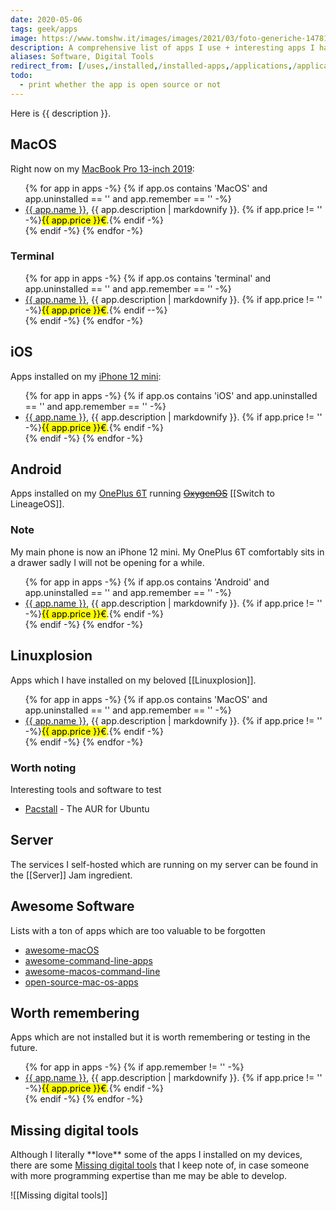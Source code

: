 ```yaml
---
date: 2020-05-06
tags: geek/apps
image: https://www.tomshw.it/images/images/2021/03/foto-generiche-147818.jpg
description: A comprehensive list of apps I use + interesting apps I have to keep record of.
aliases: Software, Digital Tools
redirect_from: [/uses,/installed,/installed-apps,/applications,/applicazioni,/programs,/programmi,/software,/ios-apps,/iphone,/iphone-apps,/ios,/macos-apps,/mac-apps,/macos,/macbook,/macbook-pro,/macbookpro,/tommis-mac,/tommis-macbook,/tommis-macbook-pro,/tommismacbookpro]
todo:
  - print whether the app is open source or not
---
```

Here is {{ description }}.

## MacOS

Right now on my <a href='https://support.apple.com/kb/SP799' title='MacBook Pro 13-inch 2019 tech specs'>MacBook Pro 13-inch 2019</a>:

<ul>
  {% for app in apps -%}
    {% if app.os contains 'MacOS' and app.uninstalled == '' and app.remember == '' -%}
      <li>
        <a href='{{ app.url }}' title='{{ app.name | append: app.title }}'>{{ app.name }}</a>, 
        {{ app.description | markdownify }}. {% if app.price != '' -%}<mark>{{ app.price }}€</mark>.{% endif -%}
      </li>
    {% endif -%}
  {% endfor -%}
</ul>

### Terminal

<ul>
  {% for app in apps -%}
    {% if app.os contains 'terminal' and app.uninstalled == '' and app.remember == '' -%}
      <li>
        <a href='{{ app.url }}' title='{{ app.name | append: app.title }}'>{{ app.name }}</a>,
        {{ app.description | markdownify }}. {% if app.price != '' -%}<mark>{{ app.price }}€</mark>.{% endif --%}
      </li>
    {% endif -%}
  {% endfor -%}
</ul>

## iOS

Apps installed on my [iPhone 12 mini](https://www.apple.com/it/iphone-12 'iPhone 12 mini'):

<ul>
  {% for app in apps -%}
    {% if app.os contains 'iOS' and app.uninstalled == '' and app.remember == '' -%}
      <li>
        <a href='{{ app.url }}' title='{{ app.name | append: app.title }}'>{{ app.name }}</a>,
        {{ app.description | markdownify }}. {% if app.price != '' -%}<mark>{{ app.price }}€</mark>.{% endif -%}
      </li>
    {% endif -%}
  {% endfor -%}
</ul>

## Android

Apps installed on my <a href='https://oneplus.com/6t' title='OnePlus 6T'>OnePlus 6T</a> running <del><a href='https://oneplus.com/oxygenos' title='OxygenOS on OnePlus’ website'>OxygenOS</a></del> [[Switch to LineageOS]].

<div class='yellow box'><h3>Note</h3>My main phone is now an iPhone 12 mini. My OnePlus 6T comfortably sits in a drawer sadly I will not be opening for a while.</div>

<ul>
  {% for app in apps -%}
    {% if app.os contains 'Android' and app.uninstalled == '' and app.remember == '' -%}
      <li>
        <a href='{{ app.url }}' title='{{ app.name | append: app.title }}'>{{ app.name }}</a>,
        {{ app.description | markdownify }}. {% if app.price != '' -%}<mark>{{ app.price }}€</mark>.{% endif -%}
      </li>
    {% endif -%}
  {% endfor -%}
</ul>

## Linuxplosion

Apps which I have installed on my beloved [[Linuxplosion]].

<ul>
  {% for app in apps -%}
    {% if app.os contains 'MacOS' and app.uninstalled == '' and app.remember == '' -%}
      <li>
        <a href='{{ app.url }}' title='{{ app.name | append: app.title }}'>{{ app.name }}</a>,
        {{ app.description | markdownify }}. {% if app.price != '' -%}<mark>{{ app.price }}€</mark>.{% endif -%}
      </li>
    {% endif -%}
  {% endfor -%}
</ul>

### Worth noting

Interesting tools and software to test

- [Pacstall](https://pacstall.dev) - The AUR for Ubuntu

## Server

The services I self-hosted which are running on my server can be found in the [[Server]] Jam ingredient.

## Awesome Software

Lists with a ton of apps which are too valuable to be forgotten

- [awesome-macOS](https://github.com/iCHAIT/awesome-macOS)
- [awesome-command-line-apps](https://github.com/herrbischoff/awesome-command-line-apps)
- [awesome-macos-command-line](https://github.com/herrbischoff/awesome-macos-command-line)
- [open-source-mac-os-apps](https://github.com/serhii-londar/open-source-mac-os-apps)

## Worth remembering

Apps which are not installed but it is worth remembering or testing in the future.

<ul>
  {% for app in apps -%}
    {% if app.remember != '' -%}
      <li>
        <a href='{{ app.url }}' title='{{ app.name | append: app.title }}'>{{ app.name }}</a>,
        {{ app.description | markdownify }}. {% if app.price != '' -%}<mark>{{ app.price }}€</mark>.{% endif -%}
      </li>
    {% endif -%}
  {% endfor -%}
</ul>

## Missing digital tools

<div class='blue box'>
  Although I literally **love** some of the apps I installed on my devices, there are some <a href='https://tommi.space/missing-digital-tools' title='Missing Digital Tools - tommi.space'>Missing digital tools</a> that I keep note of, in case someone with more programming expertise than me may be able to develop.
</div>

![[Missing digital tools]]